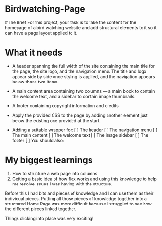 # Birdwatching-Page

#The Brief
For this project, your task is to take the content for the homepage of a bird watching website and add structural elements to it so it can have a page layout applied to it.

# What it needs

- A header spanning the full width of the site containing the main title for the page, the site logo, and the navigation menu. The title and logo appear side by side once styling is applied, and the navigation appears below those two items.
- A main content area containing two columns — a main block to contain the welcome text, and a sidebar to contain image thumbnails.
- A footer containing copyright information and credits
- Apply the provided CSS to the page by adding another <link> element just below the existing one provided at the start.

- Adding a suitable wrapper for:
  [ ] The header
  [ ] The navigation menu
  [ ] The main content
  [ ] The welcome text
  [ ] The image sidebar
  [ ] The footer
  [ ] You should also:

# My biggest learnings

1. How to structure a web page into columns
2. Getting a basic idea of how flex works and using this knowledge to help me resolve issues I was having with the structure.

Before this I had bits and pieces of knowledge and I can use them as their individual pieces. Putting all those pieces of knowledge together into a structured Home Page was more difficult because I struggled to see how the different pieces linked together.

Things clicking into place was very exciting!
